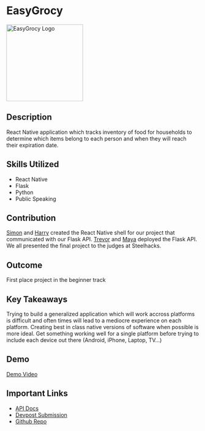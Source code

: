 # EasyGrocy

<img src="/assets/icon.png" alt="EasyGrocy Logo" width="200"/>

## **Description**

R﻿eact Native application which tracks inventory of food for households to determine which items belong to each person and when they will reach their expiration date.

## **Skills Utilized**

* R﻿eact Native
* F﻿lask
* P﻿ython
* P﻿ublic Speaking

## **Contribution**

[Simon](https://github.com/sim1029)﻿ and [Harry](https://github.com/Harry-Schlechter) created the React Native shell for our project that communicated with our Flask API. [Trevor](https://github.com/tpetersen4) and [Maya](https://github.com/alidiusk) deployed the Flask API. We all presented the final project to the judges at Steelhacks.

## **Outcome**

F﻿irst place project in the beginner track

## **Key Takeaways**

T﻿rying to build a generalized application which will work accross platforms is difficult and often times will lead to a mediocre experience on each platform. Creating best in class native versions of software when possible is more ideal. Get something working well for a single platform before trying to include each device out there (Android, iPhone, Laptop, TV...)

## D﻿emo

[﻿Demo Video](https://www.youtube.com/watch?v=FEIFs89MdkA)

## I﻿mportant Links

* [API Docs](https://github.com/sim1029/EasyGrocy/blob/main/backend/api.md)
* [Devpost Submission](https://devpost.com/software/easy-grocy)
* [Github Repo](https://github.com/sim1029/EasyGrocy?tab=readme-ov-file)
